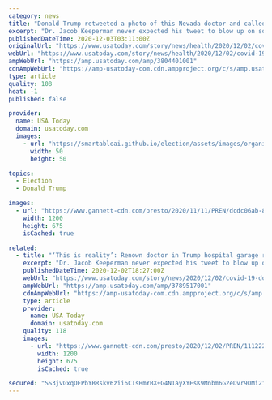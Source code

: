 ```yaml
---
category: news
title: "Donald Trump retweeted a photo of this Nevada doctor and called it 'fake.' Here's the doctor's response."
excerpt: "Dr. Jacob Keeperman never expected his tweet to blow up on social media after it got hijacked by President Donald Trump."
publishedDateTime: 2020-12-03T03:11:00Z
originalUrl: "https://www.usatoday.com/story/news/health/2020/12/02/covid-19-donald-trump-twitter-nevada-coronavirus-renown-hospital-reno/3804401001/"
webUrl: "https://www.usatoday.com/story/news/health/2020/12/02/covid-19-donald-trump-twitter-nevada-coronavirus-renown-hospital-reno/3804401001/"
ampWebUrl: "https://amp.usatoday.com/amp/3804401001"
cdnAmpWebUrl: "https://amp-usatoday-com.cdn.ampproject.org/c/s/amp.usatoday.com/amp/3804401001"
type: article
quality: 108
heat: -1
published: false

provider:
  name: USA Today
  domain: usatoday.com
  images:
    - url: "https://smartableai.github.io/election/assets/images/organizations/usatoday.com-50x50.jpg"
      width: 50
      height: 50

topics:
  - Election
  - Donald Trump

images:
  - url: "https://www.gannett-cdn.com/presto/2020/11/11/PREN/dcdc06ab-86a2-482e-b751-fe69f34a02a2-REN_RENOWN_BEDS_05.jpg?auto=webp&crop=2399,1350,x0,y114&format=pjpg&width=1200"
    width: 1200
    height: 675
    isCached: true

related:
  - title: "‘This is reality’: Renown doctor in Trump hospital garage retweet refutes fake claims"
    excerpt: "Dr. Jacob Keeperman never expected his tweet to blow up on social media after it got hijacked by President Donald Trump."
    publishedDateTime: 2020-12-02T18:27:00Z
    webUrl: "https://www.usatoday.com/story/news/2020/12/02/covid-19-donald-trump-twitter-nevada-coronavirus-renown-hospital-reno/3789517001/"
    ampWebUrl: "https://amp.usatoday.com/amp/3789517001"
    cdnAmpWebUrl: "https://amp-usatoday-com.cdn.ampproject.org/c/s/amp.usatoday.com/amp/3789517001"
    type: article
    provider:
      name: USA Today
      domain: usatoday.com
    quality: 118
    images:
      - url: "https://www.gannett-cdn.com/presto/2020/12/02/PREN/111222a7-b4c0-4569-b08a-12295033a000-Dr_Jacob_Keeperman_copy.jpg?auto=webp&crop=1943,1093,x0,y309&format=pjpg&width=1200"
        width: 1200
        height: 675
        isCached: true

secured: "SS3jvGxqOEPbYBRskv6zii6CIsHmYBX+G4N1ayXYEsK9Mnbm6G2eDvr9OMi2ii8HRlY7CqoYdak6tbMKVodWqOofeATNH+SsgMFHXAsa6GNbeH7oXYKIju7uH0uOthzFl4MvRkLGXJCLsACQEMhczyR37YycNshKCyKnclmHSAqh89Hnhp8zdU/6i3w2Jsfj9c15qP6yJb6pN1fP+FVVkiUHLL1NNMYqS+qlRDHNv9mjTI5AtT39UROn4Uxquc91lR9naeqWq7Pnl0nizTAgm9UKJPATX8cm/cmQ+LNx8PKTBSuuezIRPdekqazZZ5rM3SPg0D+HFVjDtVWa2LvbgNg2cdVK70wNXzhZOLm2DY4=;u8mwsPZzQ464MrMqhsAo3Q=="
---
```


